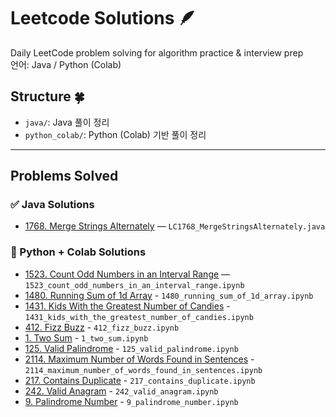 # Leetcode Solutions 🪶

Daily LeetCode problem solving for algorithm practice & interview prep  
언어: Java / Python (Colab)

## Structure 🍀
- `java/`: Java 풀이 정리
- `python_colab/`: Python (Colab) 기반 풀이 정리

---

## Problems Solved

### ✅ Java Solutions
- [1768. Merge Strings Alternately](https://leetcode.com/problems/merge-strings-alternately/) — `LC1768_MergeStringsAlternately.java`

### 🐍 Python + Colab Solutions
- [1523. Count Odd Numbers in an Interval Range](https://leetcode.com/problems/count-odd-numbers-in-an-interval-range/) — `1523_count_odd_numbers_in_an_interval_range.ipynb`
- [1480. Running Sum of 1d Array](https://leetcode.com/problems/running-sum-of-1d-array/description/) - `1480_running_sum_of_1d_array.ipynb`
- [1431. Kids With the Greatest Number of Candies](https://leetcode.com/problems/kids-with-the-greatest-number-of-candies/description/) - `1431_kids_with_the_greatest_number_of_candies.ipynb`
- [412. Fizz Buzz](https://leetcode.com/problems/fizz-buzz/) - `412_fizz_buzz.ipynb`
- [1. Two Sum](https://leetcode.com/problems/two-sum/description/) - `1_two_sum.ipynb`
- [125. Valid Palindrome](https://leetcode.com/problems/valid-palindrome/) - `125_valid_palindrome.ipynb`
- [2114. Maximum Number of Words Found in Sentences](https://leetcode.com/problems/maximum-number-of-words-found-in-sentences/description/) - `2114_maximum_number_of_words_found_in_sentences.ipynb`
- [217. Contains Duplicate](https://leetcode.com/problems/contains-duplicate/) - `217_contains_duplicate.ipynb`
- [242. Valid Anagram](https://leetcode.com/problems/valid-anagram/) - `242_valid_anagram.ipynb`
- [9. Palindrome Number](https://leetcode.com/problems/palindrome-number/) - `9_palindrome_number.ipynb`
